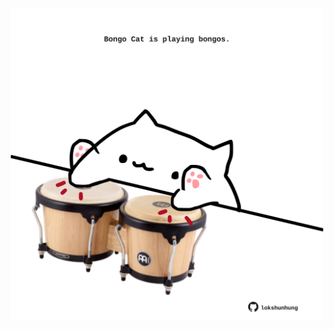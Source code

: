 <!-- built at 26/06/2023, 22:01:06 UTC -->
<p align="center">
  <img width="500" height="500" src="./ReadmeImage.svg">
</p>
